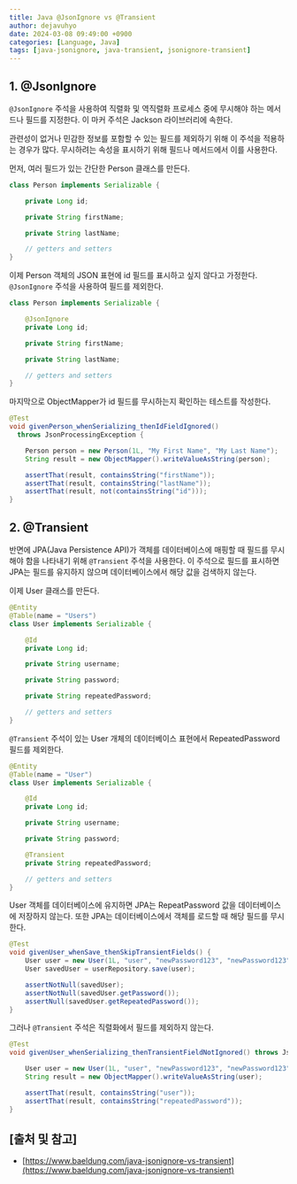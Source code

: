 ```yaml
---
title: Java @JsonIgnore vs @Transient
author: dejavuhyo
date: 2024-03-08 09:49:00 +0900
categories: [Language, Java]
tags: [java-jsonignore, java-transient, jsonignore-transient]
---
```


## 1. @JsonIgnore
`@JsonIgnore` 주석을 사용하여 직렬화 및 역직렬화 프로세스 중에 무시해야 하는 메서드나 필드를 지정한다. 이 마커 주석은 Jackson 라이브러리에 속한다.

관련성이 없거나 민감한 정보를 포함할 수 있는 필드를 제외하기 위해 이 주석을 적용하는 경우가 많다. 무시하려는 속성을 표시하기 위해 필드나 메서드에서 이를 사용한다.

먼저, 여러 필드가 있는 간단한 Person 클래스를 만든다.

```java
class Person implements Serializable {

    private Long id;

    private String firstName;

    private String lastName;

    // getters and setters
}
```

이제 Person 객체의 JSON 표현에 id 필드를 표시하고 싶지 않다고 가정한다. `@JsonIgnore` 주석을 사용하여 필드를 제외한다.

```java
class Person implements Serializable {

    @JsonIgnore
    private Long id;

    private String firstName;

    private String lastName;

    // getters and setters
}
```

마지막으로 ObjectMapper가 id 필드를 무시하는지 확인하는 테스트를 작성한다.

```java
@Test
void givenPerson_whenSerializing_thenIdFieldIgnored() 
  throws JsonProcessingException {

    Person person = new Person(1L, "My First Name", "My Last Name");
    String result = new ObjectMapper().writeValueAsString(person);

    assertThat(result, containsString("firstName"));
    assertThat(result, containsString("lastName"));
    assertThat(result, not(containsString("id")));
}
```

## 2. @Transient
반면에 JPA(Java Persistence API)가 객체를 데이터베이스에 매핑할 때 필드를 무시해야 함을 나타내기 위해 `@Transient` 주석을 사용한다. 이 주석으로 필드를 표시하면 JPA는 필드를 유지하지 않으며 데이터베이스에서 해당 값을 검색하지 않는다.

이제 User 클래스를 만든다.

```java
@Entity
@Table(name = "Users")
class User implements Serializable {

    @Id
    private Long id;

    private String username;

    private String password;

    private String repeatedPassword;

    // getters and setters
}
```

`@Transient` 주석이 있는 User 개체의 데이터베이스 표현에서 RepeatedPassword 필드를 제외한다.

```java
@Entity
@Table(name = "User")
class User implements Serializable {

    @Id
    private Long id;

    private String username;

    private String password;

    @Transient
    private String repeatedPassword;

    // getters and setters
}
```

User 객체를 데이터베이스에 유지하면 JPA는 RepeatPassword 값을 데이터베이스에 저장하지 않는다. 또한 JPA는 데이터베이스에서 객체를 로드할 때 해당 필드를 무시한다.

```java
@Test
void givenUser_whenSave_thenSkipTransientFields() {
    User user = new User(1L, "user", "newPassword123", "newPassword123");
    User savedUser = userRepository.save(user);

    assertNotNull(savedUser);
    assertNotNull(savedUser.getPassword());
    assertNull(savedUser.getRepeatedPassword());
}
```

그러나 `@Transient` 주석은 직렬화에서 필드를 제외하지 않는다.

```java
@Test
void givenUser_whenSerializing_thenTransientFieldNotIgnored() throws JsonProcessingException {

    User user = new User(1L, "user", "newPassword123", "newPassword123");
    String result = new ObjectMapper().writeValueAsString(user);

    assertThat(result, containsString("user"));
    assertThat(result, containsString("repeatedPassword"));
}
```

## [출처 및 참고]
* [https://www.baeldung.com/java-jsonignore-vs-transient](https://www.baeldung.com/java-jsonignore-vs-transient)
